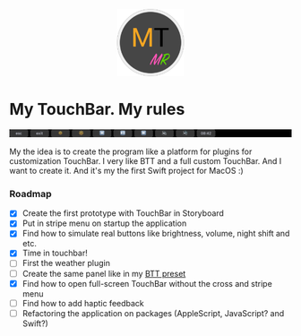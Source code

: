 <p align="center">
    <img src="Resources/logo.png" width="120">
</p>

# My TouchBar. My rules

<p align="center">
    <img src="Resources/TouchBarV0.2.png">
</p>

My the idea is to create the program like a platform for plugins for customization TouchBar. I very like BTT and a full custom TouchBar. And I want to create it. And it's my the first Swift project for MacOS :)

### Roadmap
- [x] Create the first prototype with TouchBar in Storyboard
- [x] Put in stripe menu on startup the application
- [x] Find how to simulate real buttons like brightness, volume, night shift and etc.
- [x] Time in touchbar!
- [ ] First the weather plugin
- [ ] Create the same panel like in my [BTT preset](https://github.com/Toxblh/btt-touchbar-preset)
- [x] Find how to open full-screen TouchBar without the cross and stripe menu
- [ ] Find how to add haptic feedback
- [ ] Refactoring the application on packages (AppleScript, JavaScript? and Swift?)
